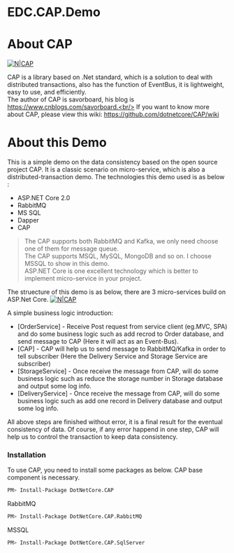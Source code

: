 # EDC.CAP.Demo

# About CAP
[![N|CAP](https://camo.githubusercontent.com/452505edb71d41f2c1bd18907275b76291621e46/687474703a2f2f696d61676573323031352e636e626c6f67732e636f6d2f626c6f672f3235303431372f3230313730372f3235303431372d32303137303730353137353832373132382d313230333239313436392e706e67)](https://github.com/dotnetcore/CAP/)

CAP is a library based on .Net standard, which is a solution to deal with distributed transactions, also has the function of EventBus, it is lightweight, easy to use, and efficiently.<br/>
The author of CAP is savorboard, his blog is https://www.cnblogs.com/savorboard.<br/>
If you want to know more about CAP, please view this wiki: https://github.com/dotnetcore/CAP/wiki

# About this Demo
This is a simple demo on the data consistency based on the open source project CAP. It is a classic scenario on micro-service, which is also a distributed-transaction demo. The technologies this demo used is as below :

  - ASP.NET Core 2.0
  - RabbitMQ
  - MS SQL
  - Dapper
  - CAP

> The CAP supports both RabbitMQ and Kafka, we only need choose one of them for message queue.<br/>
> The CAP supports MSQL, MySQL, MongoDB and so on. I choose MSSQL to show in this demo.<br/>
> ASP.NET Core is one excellent technology which is better to implement micro-service in your project.

The struecture of this demo is as below, there are 3 micro-services build on ASP.Net Core.
[![N|CAP](https://github.com/EdisonChou/EDC.CAP.Demo/blob/master/doc/CAP%20Demo.png)](http://edisonchou.cnblogs.com)

A simple business logic introduction:

* [OrderService] - Receive Post request from service client (eg.MVC, SPA) and do some business logic such as add recrod to Order database, and send message to CAP (Here it will act as an Event-Bus).
* [CAP] - CAP will help us to send message to RabbitMQ/Kafka in order to tell subscriber (Here the Delivery Service and Storage Service are subscriber)
* [StorageService] - Once receive the message from CAP, will do some business logic such as reduce the storage number in Storage database and output some log info.
* [DeliveryService] - Once receive the message from CAP, will do some business logic such as add one record in Delivery database and output some log info.

All above steps are finished without error, it is a final result for the eventual consistency of data. Of course, if any error happend in one step, CAP will help us to control the transaction to keep data consistency.

### Installation

To use CAP, you need to install some packages as below.
CAP base component is necessary.
```sh
PM> Install-Package DotNetCore.CAP
```
RabbitMQ
```sh
PM> Install-Package DotNetCore.CAP.RabbitMQ
```
MSSQL
```sh
PM> Install-Package DotNetCore.CAP.SqlServer
```



